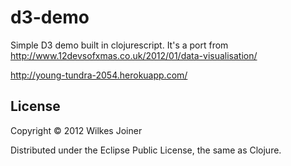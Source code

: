 # d3-demo

Simple D3 demo built in clojurescript.  It's a port from http://www.12devsofxmas.co.uk/2012/01/data-visualisation/

http://young-tundra-2054.herokuapp.com/

## License

Copyright © 2012 Wilkes Joiner

Distributed under the Eclipse Public License, the same as Clojure.
